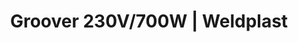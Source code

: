 ---
Filename: "groover-230v700w"
Link: "file:/Users/vinayakpatel/Downloads/www.weldplast.cz/groover-230v700w"
product_name: "GROOVER230 V / 700 W, včetně boxu"
product_id: "Obj. číslo:108.393"
title: "Groover 230V/700W | Weldplast"
product_desc: "Drážkovací stroj Leister GROOVER řeže drážky pro sváry do silných, odolných podlahových krytin z PVC-P, PE a linolea. Tři válečky mu umožňují plynulý klouzavý pohyb a řez v konstantní hloubce i při vysokých rychlostech.Drážkování všech typů podlahových krytinVelmi vysoká rotační řezná rychlost ve dvou úrovníchNastavitelné vodicí kolo pro přesný pojezdDrážkování je možné i u okrajůPráce bez prachu a nečistot díky přídavnému ventilátoru a vaku na prach"
product_specs: "Značka konformity, Značka schválení, Třída ochrany II, NapětíV~230, PříkonW350 / 700 (2 stupně), FrekvenceHz50 / 60, Rychlostm/min Stupeň 1: 14500 (350 W) Stupeň 2: 18500 (700 W) , Úroveň hlučnosti LpAdB84, Rozměry (D x Š x V)mm240 x 205 x 255, Hmotnostkg6,7 (s kabelem 3 m a trubkou vyhazovače), Druh certifikaceCCA, Hloubka drážkymm0 - 4"
product_downloads: "GROOVER - manuál SK stáhnout , GROOVER - produktový list stáhnout , GROOVER - manuál CZ stáhnout"
href: "https://www.weldplast.cz/files/groover-manual-sk1.pdf, https://www.weldplast.cz/files/groover-manual-sk1.pdf, https://www.weldplast.cz/files/groover-produktovy-list-leister.pdf, https://www.weldplast.cz/files/groover-produktovy-list-leister.pdf, https://www.weldplast.cz/files/groover-manual-cz1.pdf, https://www.weldplast.cz/files/groover-manual-cz1.pdf"
p_desc_2: "Drážkovací stroj Leister GROOVER řeže drážky pro sváry do silných, odolných podlahových krytin z PVC-P, PE a linolea. Tři válečky mu umožňují plynulý klouzavý pohyb a řez v konstantní hloubce i při vysokých rychlostech.Drážkování všech typů podlahových krytinVelmi vysoká rotační řezná rychlost ve dvou úrovníchNastavitelné vodicí kolo pro přesný pojezdDrážkování je možné i u okrajůPráce bez prachu a nečistot díky přídavnému ventilátoru a vaku na prach"
accessories: "GROOVER230 V / 700 W, včetně boxu"
similar_products: ""
---